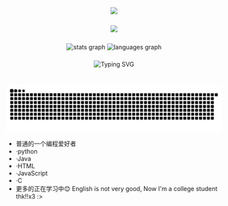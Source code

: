 ###

<div align="center">
  <img src="https://github-widgetbox.vercel.app/api/profile?username=SJYssr&data=followers,repositories,stars,commits"  />
</div>

###

<div align="center">
  <img src="https://profile-counter.glitch.me/SJYssr/count.svg?"  />
</div>

###

<div align="center">
  <img src="https://github-readme-stats.vercel.app/api?username=SJYssr&hide_title=false&hide_rank=false&show_icons=true&include_all_commits=true&count_private=true&disable_animations=false&theme=default&locale=en&hide_border=false" height="150" alt="stats graph"  />
  <img src="https://github-readme-stats.vercel.app/api/top-langs?username=SJYssr&locale=en&hide_title=false&layout=compact&card_width=320&langs_count=5&theme=default&hide_border=true" height="150" alt="languages graph"  />
</div>

###
<div align="center">
    <img src="https://readme-typing-svg.demolab.com?font=Fira+Code&pause=1000&color=7bf763&width=435&lines=欢迎光临SJYssr！&center=true&size=27" alt="Typing SVG" />
  </a>
</div>

###

<br clear="both">

<img src="https://raw.githubusercontent.com/SJYssr/SJYssr/output/github-contribution-grid-snake.svg" alt="Snake animation" />
<!---
[暗色](https://raw.githubusercontent.com/SJYssr/SJYssr/output/github-contribution-grid-snake-dark.svg)
[亮色](https://raw.githubusercontent.com/SJYssr/SJYssr/output/github-contribution-grid-snake.svg)
--->

- 普通的一个编程爱好者
- ·python
- ·Java
- ·HTML
- ·JavaScript
- ·C
- 更多的正在学习中😊
English is not very good,
Now I'm a college student
thk!!x3 :>

<!---
SJYssr/SJYssr is a ✨ special ✨ repository because its `README.md` (this file) appears on your GitHub profile.
You can click the Preview link to take a look at your changes.
--->
